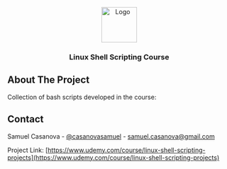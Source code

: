 <!-- Based on https://github.com/othneildrew/Best-README-Template/blob/master/README.md -->
<!-- Improved compatibility of back to top link: See: https://github.com/othneildrew/Best-README-Template/pull/73 -->
<a name="readme-top"></a>

<!-- PROJECT LOGO -->
<div align="center">
  <img src="https://upload.wikimedia.org/wikipedia/commons/4/4b/Bash_Logo_Colored.svg" alt="Logo" height="80">
  <h3 align="center">Linux Shell Scripting Course</h3>
</div>

<!-- ABOUT THE PROJECT -->
## About The Project

Collection of bash scripts developed in the course:

<!-- CONTACT -->
## Contact

Samuel Casanova - [@casanovasamuel](https://twitter.com/casanovasamuel) - samuel.casanova@gmail.com

Project Link: [https://www.udemy.com/course/linux-shell-scripting-projects](https://www.udemy.com/course/linux-shell-scripting-projects)
